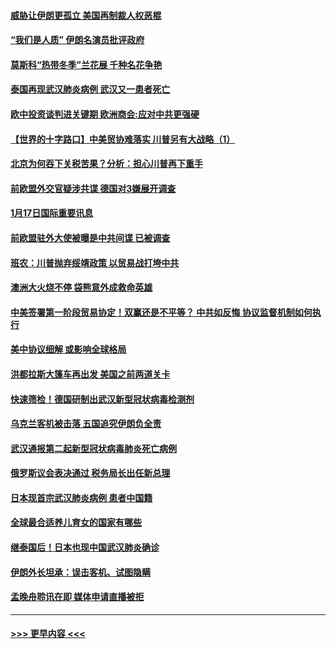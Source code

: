 #### [威胁让伊朗更孤立 美国再制裁人权恶棍](../pages/prog202/a102755094.md?t=01180744) 
#### [“我们是人质” 伊朗名演员批评政府](../pages/prog202/a102755061.md?t=01180744) 
#### [莫斯科“热带冬季”兰花展 千种名花争艳](../pages/prog202/a102754998.md?t=01180744) 
#### [泰国再现武汉肺炎病例 武汉又一患者死亡](../pages/prog202/a102754990.md?t=01180744) 
#### [欧中投资谈判进关键期 欧洲商会:应对中共更强硬](../pages/prog202/a102754953.md?t=01180744) 
#### [【世界的十字路口】中美贸协难落实 川普另有大战略（1）](../pages/prog202/a102754926.md?t=01180744) 
#### [北京为何吞下关税苦果？分析：担心川普再下重手](../pages/prog202/a102754783.md?t=01180744) 
#### [前欧盟外交官疑涉共谍 德国对3嫌展开调查](../pages/prog202/a102754805.md?t=01180744) 
#### [1月17日国际重要讯息](../pages/prog202/a102754803.md?t=01180744) 
#### [前欧盟驻外大使被曝是中共间谍 已被调查](../pages/prog202/a102754719.md?t=01180744) 
#### [班农：川普抛弃绥靖政策 以贸易战打垮中共](../pages/prog202/a102754679.md?t=01180744) 
#### [澳洲大火烧不停 袋熊意外成救命英雄](../pages/prog202/a102754614.md?t=01180744) 
#### [中美签署第一阶段贸易协定！双赢还是不平等？ 中共如反悔 协议监督机制如何执行](../pages/prog202/a102754464.md?t=01180744) 
#### [美中协议细解 或影响全球格局](../pages/prog202/a102754450.md?t=01180744) 
#### [洪都拉斯大篷车再出发 美国之前两道关卡](../pages/prog202/a102754430.md?t=01180744) 
#### [快速筛检！德国研制出武汉新型冠状病毒检测剂](../pages/prog202/a102754330.md?t=01180744) 
#### [乌克兰客机被击落 五国追究伊朗负全责](../pages/prog202/a102754374.md?t=01180744) 
#### [武汉通报第二起新型冠状病毒肺炎死亡病例](../pages/prog202/a102754298.md?t=01180744) 
#### [俄罗斯议会表决通过 税务局长出任新总理](../pages/prog202/a102754288.md?t=01180744) 
#### [日本现首宗武汉肺炎病例 患者中国籍](../pages/prog202/a102754250.md?t=01180744) 
#### [全球最合适养儿育女的国家有哪些](../pages/prog202/a102754198.md?t=01180744) 
#### [继泰国后！日本也现中国武汉肺炎确诊](../pages/prog202/a102754064.md?t=01180744) 
#### [伊朗外长坦承：误击客机、试图隐瞒](../pages/prog202/a102754062.md?t=01180744) 
#### [孟晚舟聆讯在即 媒体申请直播被拒](../pages/prog202/a102754058.md?t=01180744) 

----
#### [ >>> 更早内容 <<< ](../indexes/prog202-earlier.md)
